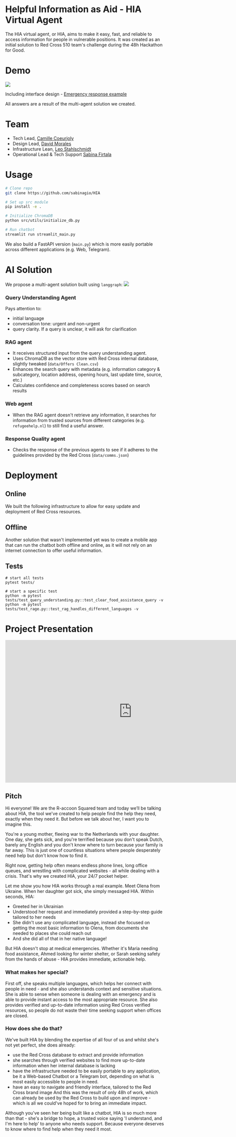 # Helpful Information as Aid - HIA Virtual Agent
The HIA virtual agent, or HIA, aims to make it easy, fast, and reliable to access information for people in vulnerable positions. It was created as an initial solution to Red Cross 510 team's challenge during the 48h Hackathon for Good.

# Demo
![](img/hifi_red_cross_categories.png) 

Including interface design - [Emergency response example](https://www.youtube.com/shorts/R8XbCnvsnAU)

All answers are a result of the multi-agent solution we created.

# Team 
- Tech Lead, [Camille Coeurjoly](https://github.com/Camille1992)
- Design Lead, [David Morales](https://www.linkedin.com/in/davidmdlr/)
- Infrastructure Lean, [Leo Stahlschmidt](https://github.com/pizzadizza)
- Operational Lead & Tech Support [Sabina Firtala](https://github.com/sabinagio)

# Usage

```bash
# Clone repo
git clone https://github.com/sabinagio/HIA

# Set up src module
pip install -e .

# Initialize ChromaDB
python src/utils/initialize_db.py

# Run chatbot
streamlit run streamlit_main.py
```

We also build a FastAPI version (`main.py`) which is more easily portable across different applications (e.g. Web, Telegram).

# AI Solution
We propose a multi-agent solution built using `langgraph`:
![](img/agent_flow.jpg)

### Query Understanding Agent
Pays attention to:
- initial language
- conversation tone: urgent and non-urgent
- query clarity. If a query is unclear, it will ask for clarification

### RAG agent
- It receives structured input from the query understanding agent.
- Uses ChromaDB as the vector store with Red Cross internal database, slightly tweaked (`data/Offers Clean.csv`)
- Enhances the search query with metadata (e.g. information category & subcategory, location address, opening hours, last update time, source, etc.)
- Calculates confidence and completeness scores based on search results

### Web agent
- When the RAG agent doesn't retrieve any information, it searches for information from trusted sources from different categories (e.g. `refugeehelp.nl`) to still find a useful answer.

### Response Quality agent
- Checks the response of the previous agents to see if it adheres to the guidelines provided by the Red Cross (`data/comms.json`)

# Deployment

## Online
We built the following infrastructure to allow for easy update and deployment of Red Cross resources.


## Offline
Another solution that wasn't implemented yet was to create a mobile app that can run the chatbot both offline and online, as it will not rely on an internet connection to offer useful information. 


## Tests

```
# start all tests
pytest tests/

# start a specific test
python -m pytest tests/test_query_understanding.py::test_clear_food_assistance_query -v
python -m pytest tests/test_rage.py::test_rag_handles_different_languages -v
```

# Project Presentation

<html>
<iframe style="border: 1px solid rgba(0, 0, 0, 0.1);" width="800" height="450" src="https://embed.figma.com/slides/rsCpBYDuUH4h83Ec7njPii/HFG-25---HIA?node-id=1-320&embed-host=share" allowfullscreen></iframe></html>

## Pitch
Hi everyone! We are the R-accoon Squared team and today we’ll be talking about HIA, the tool we've created to help people find the help they need, exactly when they need it. But before we talk about her, I want you to imagine this.

You're a young mother, fleeing war to the Netherlands with your daughter. One day, she gets sick, and you're terrified because you don't speak Dutch, barely any English and you don't know where to turn because your family is far away. This is just one of countless situations where people desperately need help but don't know how to find it.

Right now, getting help often means endless phone lines, long office queues, and wrestling with complicated websites - all while dealing with a crisis. That's why we created HIA, your 24/7 pocket helper.

Let me show you how HIA works through a real example. Meet Olena from Ukraine. When her daughter got sick, she simply messaged HIA. Within seconds, HIA:
* Greeted her in Ukrainian
* Understood her request and immediately provided a step-by-step guide tailored to her needs
* She didn't use any complicated language, instead she focused on getting the most basic information to Olena, from documents she needed to places she could reach out
* And she did all of that in her native language!

But HIA doesn't stop at medical emergencies. Whether it's Maria needing food assistance, Ahmed looking for winter shelter, or Sarah seeking safety from the hands of abuse - HIA provides immediate, actionable help.

### What makes her special?
First off, she speaks multiple languages, which helps her connect with people in need - and she also understands context and sensitive situations. She is able to sense when someone is dealing with an emergency and is able to provide instant access to the most appropriate resource. She also provides verified and up-to-date information using Red Cross verified resources, so people do not waste their time seeking support when offices are closed.

### How does she do that?
We've built HIA by blending the expertise of all four of us and whilst she's not yet perfect, she does already:
* use the Red Cross database to extract and provide information
* she searches through verified websites to find more up-to-date information when her internal database is lacking
* have the infrastructure needed to be easily portable to any application, be it a Web-based Chatbot or a Telegram bot, depending on what is most easily accessible to people in need.
* have an easy to navigate and friendly interface, tailored to the Red Cross brand image
And this was the result of only 48h of work, which can already be used by the Red Cross to build upon and improve - which is all we could've hoped for to bring an immediate impact.

Although you've seen her being built like a chatbot, HIA is so much more than that - she's a bridge to hope, a trusted voice saying 'I understand, and I'm here to help' to anyone who needs support. Because everyone deserves to know where to find help when they need it most.
